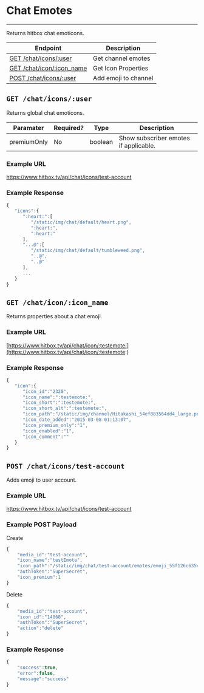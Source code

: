 # Chat Emotes
***

Returns hitbox chat emoticons.

| Endpoint | Description |
| ---- | --------------- |
| [GET /chat/icons/:user](/chat/emotes.md#get-chaticonsuser) | Get channel emotes |
| [GET /chat/icon/:icon_name](/chat/emotes.md#get-chaticonicon_name) | Get Icon Properties |
| [POST /chat/icons/:user](/chat/emotes.md#post-chaticonsuser) | Add emoji to channel |

## `GET /chat/icons/:user`

Returns global chat emoticons.

| Paramater | Required? | Type | Description |
| ---- | ----- | ---- | ----- |
| premiumOnly | No | boolean | Show subscriber emotes if applicable. | 

### Example URL

https://www.hitbox.tv/api/chat/icons/test-account

### Example Response 

```javascript
{
   "icons":{
      ":heart:":[
         "/static/img/chat/default/heart.png",
         ":heart:",
         ":heart:"
      ],
      "...@":[
         "/static/img/chat/default/tumbleweed.png",
         "..@",
         "..@"
      ],
      ...
   }
}
```

## `GET /chat/icon/:icon_name`

Returns properties about a chat emoji.

### Example URL

[https://www.hitbox.tv/api/chat/icon/:testemote:](https://www.hitbox.tv/api/chat/icon/:testemote:)


### Example Response

```javascript
{
   "icon":{
      "icon_id":"2320",
      "icon_name":":testemote:",
      "icon_short":":testemote:",
      "icon_short_alt":":testemote:",
      "icon_path":"/static/img/channel/Hitakashi_54ef883564dd4_large.png",
      "icon_date_added":"2015-03-08 01:13:07",
      "icon_premium_only":"1",
      "icon_enabled":"1",
      "icon_comment":""
   }
}
```

## `POST /chat/icons/test-account`

Adds emoji to user account.

### Example URL

https://www.hitbox.tv/api/chat/icons/test-account

### Example POST Payload

Create
```javascript
{
    "media_id":"test-account",
    "icon_name":"testEmote",
    "icon_path":"/static/img/chat/test-account/emotes/emoji_55f126c635c22.png",
    "authToken":"SuperSecret",
    "icon_premium":1
}
```

Delete
```javascript
{
    "media_id":"test-account",
    "icon_id":"14068",
    "authToken":"SuperSecret",
    "action":"delete"
}
```

### Example Response

```javascript
{
    "success":true,
    "error":false,
    "message":"success"
}
```